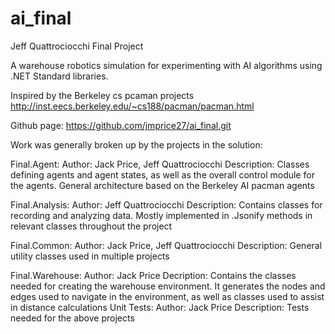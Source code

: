 # ai_final

Jeff Quattrociocchi
Final Project

A warehouse robotics simulation for experimenting with AI algorithms using .NET Standard libraries.

Inspired by the Berkeley cs pcaman projects
http://inst.eecs.berkeley.edu/~cs188/pacman/pacman.html

Github page:
https://github.com/jmprice27/ai_final.git

Work was generally broken up by the projects in the solution:

Final.Agent:
	Author: 	Jack Price, Jeff Quattrociocchi
	Description: 	Classes defining agents and agent states, as well as the overall control module for the agents.
			General architecture based on the Berkeley AI pacman agents

Final.Analysis:
	Author: 	Jeff Quattrociocchi
	Description: 	Contains classes for recording and analyzing data.
			Mostly implemented in .Jsonify methods in relevant classes throughout the project

Final.Common:
	Author: 	Jack Price, Jeff Quattrociocchi
	Description: 	General utility classes used in multiple projects

Final.Warehouse:
	Author: 	Jack Price
	Decription: 	Contains the classes needed for creating the warehouse environment.
			It generates the nodes and edges used to navigate in the environment, as well as classes used to assist in distance calculations
Unit Tests:
	Author: Jack Price
	Description: 	Tests needed for the above projects

